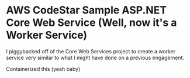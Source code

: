 AWS CodeStar Sample ASP.NET Core Web Service (Well, now it's a Worker Service)
==================================================

I piggybacked off of the Core Web Services project to create a worker service very similar to what I might have done 
on a previous engagement.  

Containerized this (yeah baby)
